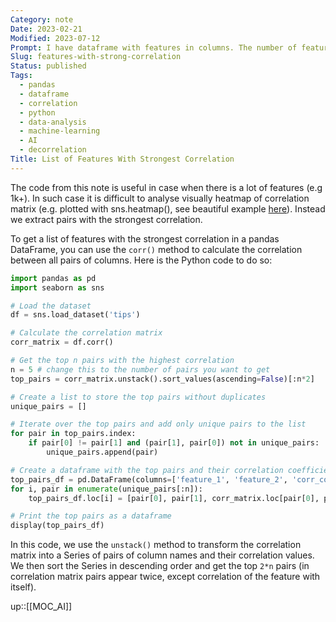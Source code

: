 ```yaml
---
Category: note
Date: 2023-02-21
Modified: 2023-07-12
Prompt: I have dataframe with features in columns. The number of features is large - more than 1000. How to get list of the features that has the stongest correlation? Give me python code for that.
Slug: features-with-strong-correlation
Status: published
Tags:
  - pandas
  - dataframe
  - correlation
  - python
  - data-analysis
  - machine-learning
  - AI
  - decorrelation
Title: List of Features With Strongest Correlation
---
```


The code from this note is useful in case when there is a lot of features (e.g 1k+). In such case it is difficult to analyse visually heatmap of correlation matrix (e.g. plotted with sns.heatmap(), see beautiful example [here](https://seaborn.pydata.org/examples/many_pairwise_correlations.html)). Instead we extract pairs with the strongest correlation.

To get a list of features with the strongest correlation in a pandas DataFrame, you can use the `corr()` method to calculate the correlation between all pairs of columns. Here is the Python code to do so:

```python
import pandas as pd
import seaborn as sns

# Load the dataset
df = sns.load_dataset('tips')

# Calculate the correlation matrix
corr_matrix = df.corr()

# Get the top n pairs with the highest correlation
n = 5 # change this to the number of pairs you want to get
top_pairs = corr_matrix.unstack().sort_values(ascending=False)[:n*2]

# Create a list to store the top pairs without duplicates
unique_pairs = []

# Iterate over the top pairs and add only unique pairs to the list
for pair in top_pairs.index:
    if pair[0] != pair[1] and (pair[1], pair[0]) not in unique_pairs:
        unique_pairs.append(pair)

# Create a dataframe with the top pairs and their correlation coefficients
top_pairs_df = pd.DataFrame(columns=['feature_1', 'feature_2', 'corr_coef'])
for i, pair in enumerate(unique_pairs[:n]):
    top_pairs_df.loc[i] = [pair[0], pair[1], corr_matrix.loc[pair[0], pair[1]]]

# Print the top pairs as a dataframe
display(top_pairs_df)
```

In this code, we use the `unstack()` method to transform the correlation matrix into a Series of pairs of column names and their correlation values. We then sort the Series in descending order and get the top `2*n` pairs (in correlation matrix pairs appear twice, except correlation of the feature with itself).

up::[[MOC_AI]]
